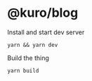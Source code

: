 # @kuro/blog

Install and start dev server

```console
yarn && yarn dev
```

Build the thing

```
yarn build
```